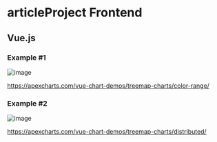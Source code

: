 # articleProject Frontend

## Vue.js
### Example #1
![image](https://user-images.githubusercontent.com/61227459/154841549-1e287aba-e674-44e2-8107-5fd7aedc4074.png)

https://apexcharts.com/vue-chart-demos/treemap-charts/color-range/

### Example #2
![image](https://user-images.githubusercontent.com/61227459/154841585-aca4b593-d957-4bae-a72f-600a71fb4937.png)

https://apexcharts.com/vue-chart-demos/treemap-charts/distributed/
